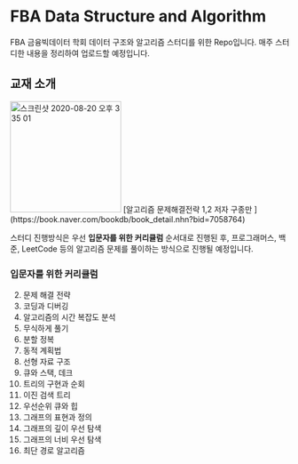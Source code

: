 # FBA Data Structure and Algorithm
FBA 금융빅데이터 학회 데이터 구조와 알고리즘 스터디를 위한 Repo입니다.
매주 스터디한 내용을 정리하여 업로드할 예정입니다.


## 교재 소개
<img width="200" alt="스크린샷 2020-08-20 오후 3 35 01" src="https://user-images.githubusercontent.com/56217762/90725171-b7b4c400-e2fa-11ea-9b68-d361b6f0b127.png">
[알고리즘 문제해결전략 1,2 저자 구종만 ](https://book.naver.com/bookdb/book_detail.nhn?bid=7058764)

스터디 진행방식은 우선 **입문자를 위한 커리큘럼** 순서대로 진행된 후,
프로그래머스, 백준, LeetCode 등의 알고리즘 문제를 풀이하는 방식으로 진행될 예정입니다.



### 입문자를 위한 커리큘럼
2. 문제 해결 전략
3. 코딩과 디버깅
4. 알고리즘의 시간 복잡도 분석
6. 무식하게 풀기
7. 분할 정복
8. 동적 계획법
18. 선형 자료 구조
19. 큐와 스택, 데크
21. 트리의 구현과 순회
22. 이진 검색 트리
23. 우선순위 큐와 힙
27. 그래프의 표현과 정의
28. 그래프의 깊이 우선 탐색
29. 그래프의 너비 우선 탐색
30. 최단 경로 알고리즘


